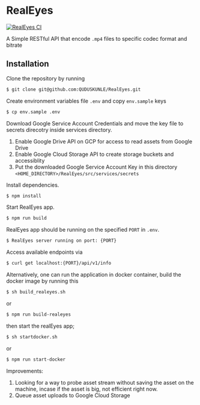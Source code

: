 # RealEyes
[![RealEyes CI](https://github.com/QUDUSKUNLE/RealEyes/actions/workflows/main.yml/badge.svg)](https://github.com/QUDUSKUNLE/RealEyes/actions/workflows/main.yml)


A Simple RESTful API that encode `.mp4` files to specific codec format and bitrate

## Installation
Clone the repository by running 
  ```sh
  $ git clone git@github.com:QUDUSKUNLE/RealEyes.git
  ```
Create environment variables file `.env` and copy `env.sample` keys
  ```sh
  $ cp env.sample .env
  ```
Download Google Service Account Credentials and move the key file to secrets direcotry inside services directory.
  1. Enable Google Drive API on GCP for access to read assets from Google Drive
  2. Enable Google Cloud Storage API to create storage buckets and accessiblity
  3. Put the downloaded Google Service Account Key in this directory `<HOME_DIRECTORY>/RealEyes/src/services/secrets`

Install dependencies.
```sh
$ npm install
```

Start RealEyes app.
```sh
$ npm run build
```

RealEyes app should be running on the specified `PORT` in `.env`.
```sh
$ RealEyes server running on port: {PORT}
```

Access available endpoints via
```sh
$ curl get localhost:{PORT}/api/v1/info
```

Alternatively, one can run the application in docker container, build the docker image by running this
```sh
$ sh build_realeyes.sh
```
or
```sh
$ npm run build-realeyes
```

then start the realEyes app;
```sh
$ sh startdocker.sh
```
or
```sh
$ npm run start-docker
```


Improvements:
  1. Looking for a way to probe asset stream without saving the asset on the machine, incase if the asset is big, not efficient right now.
  2. Queue asset uploads to Google Cloud Storage

  
